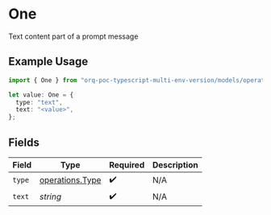 # One

Text content part of a prompt message

## Example Usage

```typescript
import { One } from "orq-poc-typescript-multi-env-version/models/operations";

let value: One = {
  type: "text",
  text: "<value>",
};
```

## Fields

| Field                                              | Type                                               | Required                                           | Description                                        |
| -------------------------------------------------- | -------------------------------------------------- | -------------------------------------------------- | -------------------------------------------------- |
| `type`                                             | [operations.Type](../../models/operations/type.md) | :heavy_check_mark:                                 | N/A                                                |
| `text`                                             | *string*                                           | :heavy_check_mark:                                 | N/A                                                |